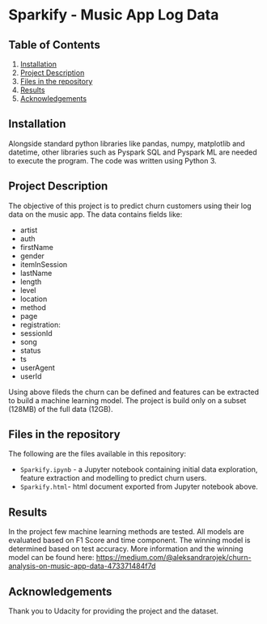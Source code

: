 # Sparkify - Music App Log Data


## Table of Contents

1. [Installation](#installation)
2. [Project Description](#description)
3. [Files in the repository](#files)
4. [Results](#results)
5. [Acknowledgements](#licensing)

## Installation <a name="installation"></a>

Alongside standard python libraries like pandas, numpy, matplotlib and datetime, other libraries such as Pyspark SQL and Pyspark ML are needed to execute the program. The code was written using Python 3. 


## Project Description <a name="description"></a>

The objective of this project is to predict churn customers using their log data on the music app. The data contains fields like:

* artist 
* auth
* firstName
* gender 
* itemInSession
* lastName
* length
* level 
* location
* method
* page
* registration:
* sessionId
* song
* status
* ts
* userAgent
* userId

Using above fileds the churn can be defined and features can be extracted to build a machine learning model. 
The project is build only on a subset (128MB) of the full data (12GB). 


## Files in the repository <a name="files"></a>

The following are the files available in this repository:

* `Sparkify.ipynb` - a Jupyter notebook containing initial data exploration, feature extraction and modelling to predict churn users. 
* `Sparkify.html`- html document exported from Jupyter notebook above.


## Results <a name="results"></a>

In the project few machine learning methods are tested. All models are evaluated based on F1 Score and time component. The winning model is determined based on test accuracy. More information and the winning model can be found here:
https://medium.com/@aleksandrarojek/churn-analysis-on-music-app-data-473371484f7d


## Acknowledgements <a name="licensing"></a>

Thank you to Udacity for providing the project and the dataset.

